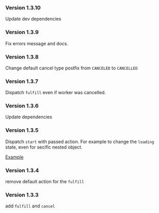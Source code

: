 ### Version 1.3.10
Update dev dependencies

### Version 1.3.9
Fix errors message and docs.

### Version 1.3.8
Change default cancel type postfix from `CANCELED` to `CANCELLED`

### Version 1.3.7
Dispatch `fulfill` even if worker was cancelled.

### Version 1.3.6
Update dependencies

### Version 1.3.5
Dispatch `start` with passed action.
For example to change the `loading` state, even for secific nested object.

[Example](https://github.com/shapkarin/shapkarin.me/blob/exmaple/src/Pages/Projects/reducers.js#L63)

### Version 1.3.4
remove default action for the `fulfill`

### Version 1.3.3
add `fulfill` and `cancel`

